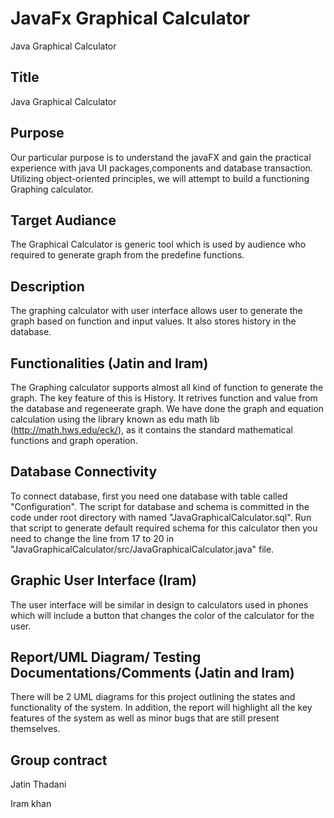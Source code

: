 # JavaFx Graphical Calculator
Java Graphical Calculator 

## Title
Java Graphical Calculator 

## Purpose
Our particular purpose is to understand the javaFX and gain the practical experience with java UI packages,components and database transaction. Utilizing object-oriented principles, we will attempt to build a functioning Graphing calculator.

## Target Audiance
The Graphical Calculator is generic tool which is used by audience who required to generate graph from the predefine functions.

## Description
The graphing calculator with user interface allows user to generate the graph based on function and input values. It also stores history in the database.
 
## Functionalities (Jatin and Iram)
The Graphing calculator supports almost all kind of function to generate the graph. The key feature of this is History. It retrives function and value from the database and regeneerate graph. We have done the graph and equation calculation using the library known as edu math lib (http://math.hws.edu/eck/), as it contains the standard mathematical functions and graph operation. 

## Database Connectivity
To connect database, first you need one database with table called "Configuration". The script for database and schema is committed in the code under root directory with named "JavaGraphicalCalculator.sql". Run that script to generate default required schema for this calculator then you need to change the line from 17 to 20 in  "JavaGraphicalCalculator/src/JavaGraphicalCalculator.java" file.

## Graphic User Interface (Iram)
The user interface will be similar in design to calculators used in phones which will include a button that changes the color of the calculator for the user.

## Report/UML Diagram/ Testing Documentations/Comments (Jatin and Iram)
There will be 2 UML diagrams for this project outlining the states and functionality of the system. In addition, the report will highlight all the key features of the system as well as minor bugs that are still present themselves.

## Group contract
Jatin Thadani 

Iram khan
